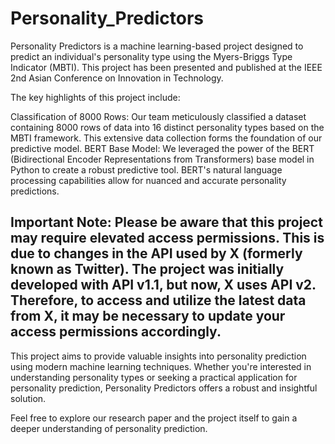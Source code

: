 # Personality_Predictors
Personality Predictors is a machine learning-based project designed to predict an individual's personality type using the Myers-Briggs Type Indicator (MBTI). This project has been presented and published at the IEEE 2nd Asian Conference on Innovation in Technology.

The key highlights of this project include:

Classification of 8000 Rows: Our team meticulously classified a dataset containing 8000 rows of data into 16 distinct personality types based on the MBTI framework. This extensive data collection forms the foundation of our predictive model.
BERT Base Model: We leveraged the power of the BERT (Bidirectional Encoder Representations from Transformers) base model in Python to create a robust predictive tool. BERT's natural language processing capabilities allow for nuanced and accurate personality predictions.

## Important Note: Please be aware that this project may require elevated access permissions. This is due to changes in the API used by X (formerly known as Twitter). The project was initially developed with API v1.1, but now, X uses API v2. Therefore, to access and utilize the latest data from X, it may be necessary to update your access permissions accordingly.

This project aims to provide valuable insights into personality prediction using modern machine learning techniques. Whether you're interested in understanding personality types or seeking a practical application for personality prediction, Personality Predictors offers a robust and insightful solution.

Feel free to explore our research paper and the project itself to gain a deeper understanding of personality prediction.
